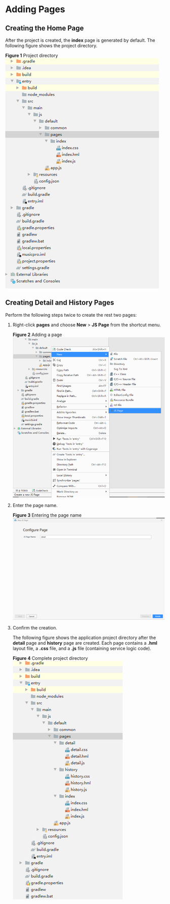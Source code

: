 # Adding Pages<a name="EN-US_TOPIC_0000001054607703"></a>

## Creating the Home Page<a name="section16935511143715"></a>

After the project is created, the  **index**  page is generated by default. The following figure shows the project directory.

**Figure  1**  Project directory<a name="fig16545205773718"></a>  
![](figures/project-directory.png "project-directory")

## Creating Detail and History Pages<a name="section122131729173819"></a>

Perform the following steps twice to create the rest two pages:

1.  Right-click  **pages**  and choose  **New**  \>  **JS Page**  from the shortcut menu.

    **Figure  2**  Adding a page<a name="fig18740145216410"></a>  
    ![](figures/adding-a-page.png "adding-a-page")

2.  Enter the page name.

    **Figure  3**  Entering the page name<a name="fig48491266714"></a>  
    ![](figures/entering-the-page-name.png "entering-the-page-name")

3.  Confirm the creation.

    The following figure shows the application project directory after the  **detail**  page and  **history**  page are created. Each page contains a  **.hml**  layout file, a  **.css**  file, and a  **.js**  file \(containing service logic code\).

    **Figure  4**  Complete project directory<a name="fig103015177819"></a>  
    ![](figures/complete-project-directory.png "complete-project-directory")


